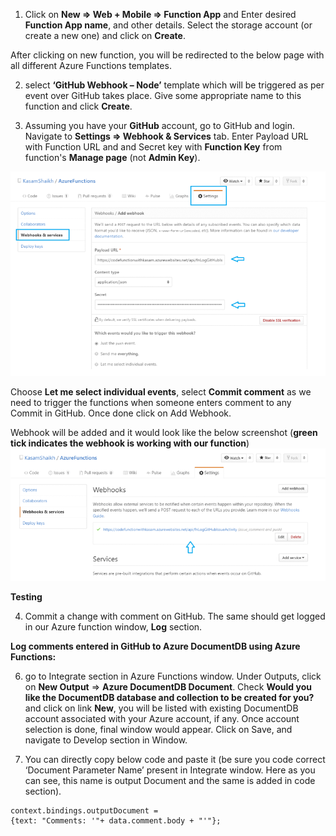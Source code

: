 1. Click on **New => Web + Mobile => Function App** and Enter desired **Function App name**, and other details. Select the storage account (or create a new one) and click on **Create**.

After clicking on new function, you will be redirected to the below page with all different Azure Functions templates.

2. select **‘GitHub Webhook – Node’** template which will be triggered as per event over GitHub takes place. Give some appropriate name to this function and click **Create**. 

3. Assuming you have your **GitHub** account, go to GitHub and login. Navigate to **Settings => Webhook & Services** tab. Enter Payload URL with Function URL and and Secret key with **Function Key** from function's **Manage page** (not **Admin Key**).

![github webhooks settings](images/Azure-Functions-7.png)

Choose **Let me select individual events**,  select **Commit comment** as we need to trigger the functions when someone enters comment to any Commit in GitHub.
Once done click on Add Webhook.

Webhook will be added and it would look like the below screenshot (**green tick indicates the webhook is working with our function**)
![github webhooks settings](images/Azure-Functions-9.png)

**Testing**

4. Commit a change with comment on GitHub.
The same should get logged in our Azure function window, **Log** section.

**Log comments entered in GitHub to Azure DocumentDB using Azure Functions:**

6. go to Integrate section in Azure Functions window. Under Outputs, click on **New Output** => **Azure DocumentDB Document**. Check **Would you like the DocumentDB database and collection to be created for you?** and click on link **New**, you will be listed with existing DocumentDB account associated with your Azure account, if any. 
Once account selection is done, final window would appear. Click on Save, and navigate to Develop section in Window.

7. You can directly copy below code and paste it (be sure you code correct ‘Document Parameter Name’ present in Integrate window. Here as you can see, this name is output
Document and the same is added in code section).
```#node
context.bindings.outputDocument =
{text: "Comments: '"+ data.comment.body + "'"};
```



